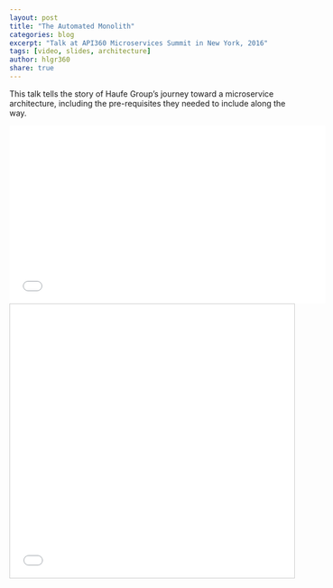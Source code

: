 ```yaml
---
layout: post
title: "The Automated Monolith"
categories: blog
excerpt: "Talk at API360 Microservices Summit in New York, 2016"
tags: [video, slides, architecture]
author: hlgr360
share: true
---
```


This talk tells the story of Haufe Group’s journey toward a microservice architecture, including the pre-requisites they needed to include along the way.

<iframe width="560" height="315" src="//www.youtube.com/embed/m6oNDYZ4xso" frameborder="0"></iframe>

<iframe src="//www.slideshare.net/slideshow/embed_code/key/9yHBsPEnu8hiBK" width="595" height="485" frameborder="0" marginwidth="0" marginheight="0" scrolling="no" style="border:1px solid #CCC; border-width:1px; margin-bottom:5px; max-width: 100%;" allowfullscreen> </iframe>